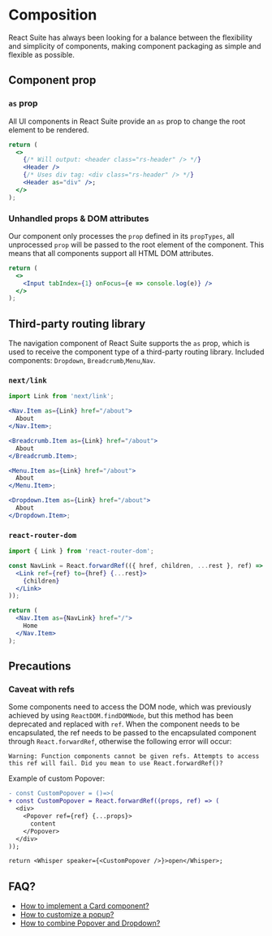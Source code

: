# Composition

React Suite has always been looking for a balance between the flexibility and simplicity of components, making component packaging as simple and flexible as possible.

## Component prop

### `as` prop

All UI components in React Suite provide an `as` prop to change the root element to be rendered.

```jsx
return (
  <>
    {/* Will output: <header class="rs-header" /> */}
    <Header />
    {/* Uses div tag: <div class="rs-header" /> */}
    <Header as="div" />;
  </>
);
```

### Unhandled props & DOM attributes

Our component only processes the `prop` defined in its `propTypes`, all unprocessed `prop` will be passed to the root element of the component. This means that all components support all HTML DOM attributes.

```jsx
return (
  <>
    <Input tabIndex={1} onFocus={e => console.log(e)} />
  </>
);
```

## Third-party routing library

The navigation component of React Suite supports the `as` prop, which is used to receive the component type of a third-party routing library. Included components: `Dropdown`, `Breadcrumb`,`Menu`,`Nav`.

### `next/link`

```jsx
import Link from 'next/link';

<Nav.Item as={Link} href="/about">
  About
</Nav.Item>;

<Breadcrumb.Item as={Link} href="/about">
  About
</Breadcrumb.Item>;

<Menu.Item as={Link} href="/about">
  About
</Menu.Item>;

<Dropdown.Item as={Link} href="/about">
  About
</Dropdown.Item>;
```

### `react-router-dom`

```jsx
import { Link } from 'react-router-dom';

const NavLink = React.forwardRef(({ href, children, ...rest }, ref) => (
  <Link ref={ref} to={href} {...rest}>
    {children}
  </Link>
));

return (
  <Nav.Item as={NavLink} href="/">
    Home
  </Nav.Item>
);
```

## Precautions

### Caveat with refs

Some components need to access the DOM node, which was previously achieved by using `ReactDOM.findDOMNode`, but this method has been deprecated and replaced with `ref`. When the component needs to be encapsulated, the ref needs to be passed to the encapsulated component through `React.forwardRef`, otherwise the following error will occur:

```
Warning: Function components cannot be given refs. Attempts to access this ref will fail. Did you mean to use React.forwardRef()?
```

Example of custom Popover:

```diff
- const CustomPopover = ()=>(
+ const CustomPopover = React.forwardRef((props, ref) => (
  <div>
    <Popover ref={ref} {...props}>
      content
    </Popover>
  </div>
));

return <Whisper speaker={<CustomPopover />}>open</Whisper>;
```

## FAQ?

- [How to implement a Card component?](/components/panel#card)
- [How to customize a popup?](/components/whisper)
- [How to combine Popover and Dropdown?](/components/dropdown#used-with-popover)

